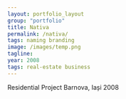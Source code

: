 ```yaml
---
layout: portfolio_layout
group: "portfolio"
title: Nativa
permalink: /nativa/
tags: naming branding
image: /images/temp.png
tagline: 
year: 2008
tags: real-estate business
---
```


Residential Project Barnova, Iași 2008